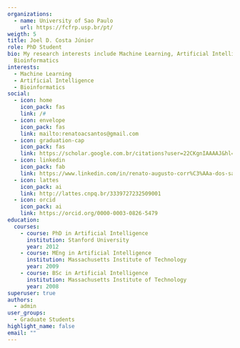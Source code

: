 ```yaml
---
organizations:
  - name: University of Sao Paulo
    url: https://fcfrp.usp.br/pt/
weigth: 5
title: Joel D. Costa Júnior
role: PhD Student
bio: My research interests include Machine Learning, Artificial Intelligence and
  Bioinformatics
interests:
  - Machine Learning
  - Artificial Intelligence
  - Bioinformatics
social:
  - icon: home
    icon_pack: fas
    link: /#
  - icon: envelope
    icon_pack: fas
    link: mailto:renatoacsantos@gmail.com
  - icon: graduation-cap
    icon_pack: fas
    link: https://scholar.google.com.br/citations?user=22CKgnIAAAAJ&hl=en
  - icon: linkedin
    icon_pack: fab
    link: https://www.linkedin.com/in/renato-augusto-corr%C3%AAa-dos-santos-263202132/
  - icon: lattes
    icon_pack: ai
    link: http://lattes.cnpq.br/3339727232509001
  - icon: orcid
    icon_pack: ai
    link: https://orcid.org/0000-0003-0826-5479
education:
  courses:
    - course: PhD in Artificial Intelligence
      institution: Stanford University
      year: 2012
    - course: MEng in Artificial Intelligence
      institution: Massachusetts Institute of Technology
      year: 2009
    - course: BSc in Artificial Intelligence
      institution: Massachusetts Institute of Technology
      year: 2008
superuser: true
authors:
  - admin
user_groups:
  - Graduate Students
highlight_name: false
email: ""
---
```

